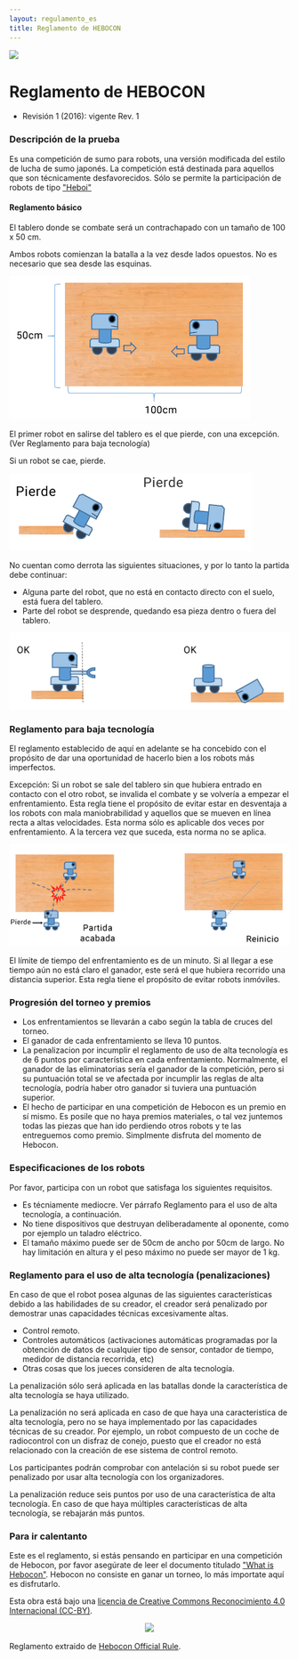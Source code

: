 ```yaml
---
layout: regulamento_es
title: Reglamento de HEBOCON
---
```


[<img src="https://upload.wikimedia.org/wikipedia/commons/thumb/6/64/Flag_of_Galicia.svg/300px-Flag_of_Galicia.svg.png" width="75">](hebocon_gl)

# Reglamento de HEBOCON

  - Revisión 1 (2016): vigente Rev. 1

### Descripción de la prueba
 Es una competición de sumo para robots, una versión modificada del estilo de lucha de sumo japonés.
 La competición está destinada para aquellos que son técnicamente desfavorecidos. Sólo se permite la participación de robots de tipo ["Heboi"](http://portal.nifty.com/hebocon/whats_en.htm)

#### Reglamento básico
 El tablero donde se combate será un contrachapado con un tamaño de 100 x 50 cm.

 Ambos robots comienzan la batalla a la vez desde lados opuestos. No es necesario que sea desde las esquinas.

 ![Tablero combate](img/hebocon_rule1.png)

 El primer robot en salirse del tablero es el que pierde, con una excepción. (Ver Reglamento para baja tecnología)

 Si un robot se cae, pierde.

 ![Tablero combate](img/hebocon_rule2es.png)

 No cuentan como derrota las siguientes situaciones, y por lo tanto la partida debe continuar:
 * Alguna parte del robot, que no está en contacto directo con el suelo, está fuera del tablero.
 * Parte del robot se desprende, quedando esa pieza dentro o fuera del tablero.

 ![Tablero combate](img/hebocon_rule3.png)

### Reglamento para baja tecnología

 El reglamento establecido de aquí en adelante se ha concebido con el propósito de dar una oportunidad de hacerlo bien a los robots más imperfectos.

 Excepción: Si un robot se sale del tablero sin que hubiera entrado en contacto con el otro robot, se invalida el combate y se volvería a empezar el enfrentamiento.
 Esta regla tiene el propósito de  evitar estar en desventaja a los robots con mala maniobrabilidad y aquellos que se mueven en línea recta a altas velocidades.
 Esta norma sólo es aplicable dos veces por enfrentamiento. A la tercera vez que suceda, esta norma no se aplica.

![Tablero combate](img/hebocon_rule4es.png)

 El límite de tiempo del enfrentamiento es de un minuto. Si al llegar a ese tiempo aún no está claro el ganador, este será el que hubiera recorrido una distancia superior. Esta regla tiene el propósito de evitar robots inmóviles.

### Progresión del torneo y premios

 * Los enfrentamientos se llevarán a cabo según la tabla de cruces del torneo.
 * El ganador de cada enfrentamiento se lleva 10 puntos.
 * La penalizacion por incumplir el reglamento de uso de alta tecnología es de 6 puntos por característica en cada enfrentamiento. Normalmente, el ganador de las eliminatorias sería el ganador de la competición, pero si su puntuación total se ve afectada por incumplir las reglas de alta tecnología, podría haber otro ganador si tuviera una puntuación superior.
 * El hecho de participar en una competición de Hebocon es un premio en sí mismo. Es posile que no haya premios materiales, o tal vez juntemos todas las piezas que han ido perdiendo otros robots y te las entreguemos como premio. Simplmente disfruta del momento de Hebocon.


### Especificaciones de los robots

 Por favor, participa con un robot que satisfaga los siguientes requisitos.
 * Es técniamente mediocre. Ver párrafo Reglamento para el uso de alta tecnología, a continuación.
 * No tiene dispositivos que destruyan deliberadamente al oponente, como por ejemplo un taladro eléctrico.
 * El tamaño máximo puede ser de 50cm de ancho por 50cm de largo. No hay limitación en altura y el peso máximo no puede ser mayor de 1 kg.


### Reglamento para el uso de alta tecnología (penalizaciones)

 En caso de que el robot posea algunas de las siguientes características debido a las habilidades de su creador, el creador será penalizado por demostrar unas capacidades técnicas excesivamente altas.

 * Control remoto.
 * Controles automáticos (activaciones automáticas programadas por la obtención de datos de cualquier tipo de sensor, contador de tiempo, medidor de distancia recorrida, etc)
 * Otras cosas que los jueces consideren de alta tecnología.

La penalización sólo será aplicada en las batallas donde la característica de alta tecnología se haya utilizado.

La penalización no será aplicada en caso de que haya una caracteristica de alta tecnología, pero no se haya implementado por las capacidades técnicas de su creador. Por ejemplo, un robot compuesto de un coche de radiocontrol con un disfraz de conejo, puesto que el creador no está relacionado con la creación de ese sistema de control remoto.

Los participantes podrán comprobar con antelación si su robot puede ser penalizado por usar alta tecnología con los organizadores.

La penalización reduce seis puntos por uso de una característica de alta tecnología. En caso de que haya múltiples características de alta tecnología, se rebajarán más puntos.


### Para ir calentanto

 Este es el reglamento, si estás pensando en participar en una competición de Hebocon, por favor asegúrate de leer el documento titulado ["What is Hebocon"](http://portal.nifty.com/hebocon/whats_en.htm). Hebocon no consiste en ganar un torneo, lo más importate aquí es disfrutarlo.


 Esta obra está bajo una [licencia de Creative Commons Reconocimiento 4.0 Internacional (CC-BY)](http://creativecommons.org/licenses/by/4.0/).
 <p align="center">
 <img src="https://i.creativecommons.org/l/by/4.0/88x31.png">
 </p>

 Reglamento extraido de [Hebocon Official Rule](http://portal.nifty.com/hebocon/rules_en.htm).

